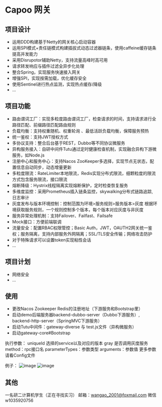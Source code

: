 # Capoo 网关



## 项目设计

- 运用DDD构建基于Netty的网关核心启动容器
- 运用SPI模式+责任链模式构建插拔式动态过滤器链条，使用caffeine缓存链条提高并发能力
- 采用Disrupotor辅助Netty，支持流量高峰时高可用
- 请求转发响应与插件过滤全异步化处理
- 整合Spring，实现服务快速接入网关
- 增强SPI，实现按需加载，优化缓存安全
- 使用Sentinel进行热点监测，实现热点缓存/降级
- ...



## 项目功能

- 路由谓词工厂：实现多粒度路由谓词工厂，检查请求的时间，支持请求进行全路径匹配、前缀路径匹配路由规则
- 负载均衡：支持权重随机、权重轮询 、最低活跃负载均衡，保障服务预热
- 统一鉴权：支持JWT授权方式 
- 多协议支持：整合后台基于REST，Dubbo等不同协议微服务
- 异构服务接入：自研中间件Tutu通过定时健康检查机制，实现融合异构下游微服务，如Node.js
- 注册中心和服务中心：支持Nacos ZooKeeper多选择，实现节点无状态，配置信息自动同步，动态增量更新
- 多粒度限流：RateLimiter本地限流，Redis实现分布式限流，细颗粒度的限流方式包含服务限流，接口限流
- 熔断降级：Hystrix线程隔离实现熔断保护，定时检查恢复服务
- 多维度监控：采用Prometheus插入链条监控，skywalking分布式链路追踪, 日志审计
- 灰度发布与版本环境控制：控制范围为环境>服务规则>服务版本>灰度 根据环境获取服务规则，一个规则控制多个版本，每个版本对应灰度与非灰度
- 服务异常处理机制：支持Failover、Failfast、Failsafe
- Mock接口：方便前端联调
- 流量安全：配置RBAC权限管控；Basic Auth，JWT，OAUTH2网关统一鉴权；服务隔离，支持内部服务外网隔离；SSL/TLS安全传输；网络攻击防护
- 对于特殊请求可以设置token实现粘性会话
- ...



## 项目计划

- 网络安全 
- ...


## 使用
- 更改Nacos Zookeeper Redis的注册地址（下游服务和Bootstrap里）
- 启动demo后端服务器backend-dubbo-server（Dubbo下游服务）, backend-http-server（SpringMVC下游服务）
- 启动Tutu中间件：gateway-diverse 与 test.js文件（异构微服务）
- 启动gateway-core#Bootstrap

执行参数：
uniqueId 选择的service以及对应的版本 
gray 是否调用灰度服务
method：rpc接口名
parameterTypes：参数类型
arguments：参数值
更多参数请看Config文件

例子：
![image](https://github.com/Wow-wang/Capoo-Api-gateway/assets/59164226/23eb14b0-e1d4-48bd-90b0-4d7e4852417b)
![image](https://github.com/Wow-wang/Capoo-Api-gateway/assets/59164226/caaafd14-4fb6-4a73-b08a-4791d125753f)





## 其他
一名研二计算机学生（正在寻找实习） 邮箱：wangao_2001@foxmail.com
微信 w1035920756
